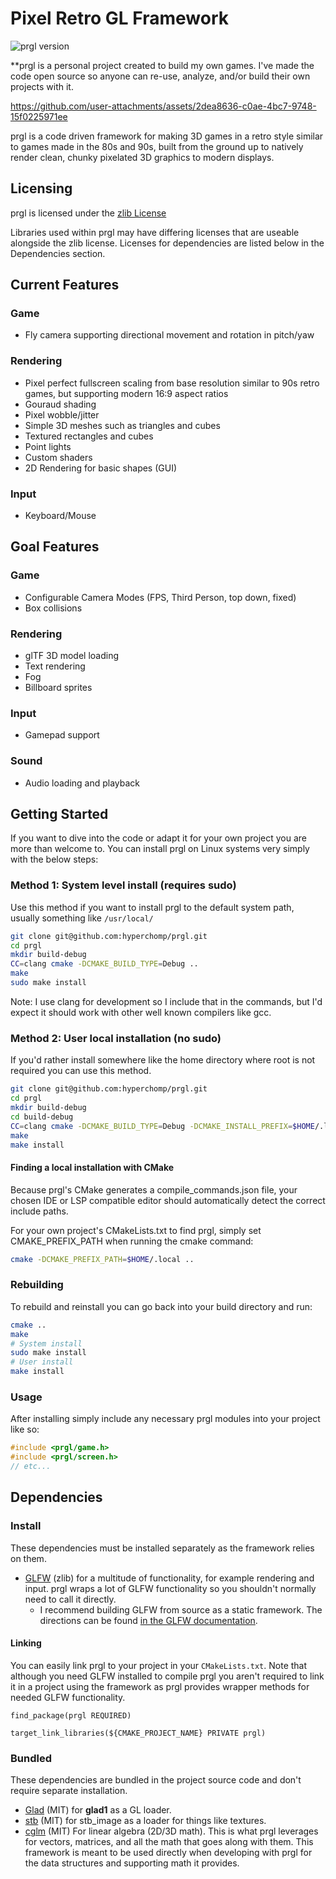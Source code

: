 # Pixel Retro GL Framework

![prgl version](https://img.shields.io/badge/prgl-0.1.0-orange)

**prgl is a personal project created to build my own games. I've made the code open source so anyone can re-use, analyze, and/or build their own projects with it.

https://github.com/user-attachments/assets/2dea8636-c0ae-4bc7-9748-15f0225971ee

prgl is a code driven framework for making 3D games in a retro style similar to games made in the 80s and 90s, built from the ground up to natively render clean, chunky pixelated 3D graphics to modern displays.

## Licensing

prgl is licensed under the [zlib License](https://zlib.net/zlib_license.html)

Libraries used within prgl may have differing licenses that are useable alongside the zlib license. Licenses for dependencies are listed below in the Dependencies section.

## Current Features

### Game
* Fly camera supporting directional movement and rotation in pitch/yaw 

### Rendering
* Pixel perfect fullscreen scaling from base resolution similar to 90s retro games, but supporting modern 16:9 aspect ratios
* Gouraud shading
* Pixel wobble/jitter
* Simple 3D meshes such as triangles and cubes
* Textured rectangles and cubes
* Point lights
* Custom shaders
* 2D Rendering for basic shapes (GUI)

### Input
* Keyboard/Mouse

## Goal Features

### Game
* Configurable Camera Modes (FPS, Third Person, top down, fixed)
* Box collisions

### Rendering
* glTF 3D model loading
* Text rendering
* Fog
* Billboard sprites

### Input
* Gamepad support

### Sound
* Audio loading and playback

## Getting Started

If you want to dive into the code or adapt it for your own project you are more than welcome to. You can install prgl on Linux systems very simply with the below steps:

### Method 1: System level install (requires sudo)

Use this method if you want to install prgl to the default system path, usually something like `/usr/local/`

```sh
git clone git@github.com:hyperchomp/prgl.git
cd prgl
mkdir build-debug
CC=clang cmake -DCMAKE_BUILD_TYPE=Debug ..
make
sudo make install
```

Note: I use clang for development so I include that in the commands, but I'd expect it should work with other well known compilers like gcc.

### Method 2: User local installation (no sudo)

If you'd rather install somewhere like the home directory where root is not required you can use this method.

```sh
git clone git@github.com:hyperchomp/prgl.git
cd prgl
mkdir build-debug
cd build-debug
CC=clang cmake -DCMAKE_BUILD_TYPE=Debug -DCMAKE_INSTALL_PREFIX=$HOME/.local ..
make
make install
```

#### Finding a local installation with CMake

Because prgl's CMake generates a compile_commands.json file, your chosen IDE or LSP compatible editor should automatically detect the correct include paths.

For your own project's CMakeLists.txt to find prgl, simply set CMAKE_PREFIX_PATH when running the cmake command:

```sh
cmake -DCMAKE_PREFIX_PATH=$HOME/.local ..
```

### Rebuilding

To rebuild and reinstall you can go back into your build directory and run:

```sh
cmake ..
make
# System install
sudo make install
# User install
make install
```

### Usage

After installing simply include any necessary prgl modules into your project like so:

```C
#include <prgl/game.h>
#include <prgl/screen.h>
// etc...
```

## Dependencies
### Install
These dependencies must be installed separately as the framework relies on them.
* [GLFW](https://github.com/glfw/glfw) (zlib) for a multitude of functionality, for example rendering and input. prgl wraps a lot of GLFW functionality so you shouldn't normally need to call it directly.
    * I recommend building GLFW from source as a static framework. The directions can be found [in the GLFW documentation](https://www.glfw.org/docs/latest/compile.html).

#### Linking
You can easily link prgl to your project in your `CMakeLists.txt`. Note that although you need GLFW installed to compile prgl you aren't required to link it in a project using the framework as prgl provides wrapper methods for needed GLFW functionality.
```
find_package(prgl REQUIRED)

target_link_libraries(${CMAKE_PROJECT_NAME} PRIVATE prgl)
```

### Bundled
These dependencies are bundled in the project source code and don't require separate installation.
* [Glad](https://github.com/Dav1dde/glad) (MIT) for **glad1** as a GL loader.
* [stb](https://github.com/nothings/stb) (MIT) for stb_image as a loader for things like textures.
* [cglm](https://github.com/recp/cglm) (MIT) For linear algebra (2D/3D math). This is what prgl leverages for vectors, matrices, and all the math that goes along with them. This framework is meant to be used directly when developing with prgl for the data structures and supporting math it provides.
